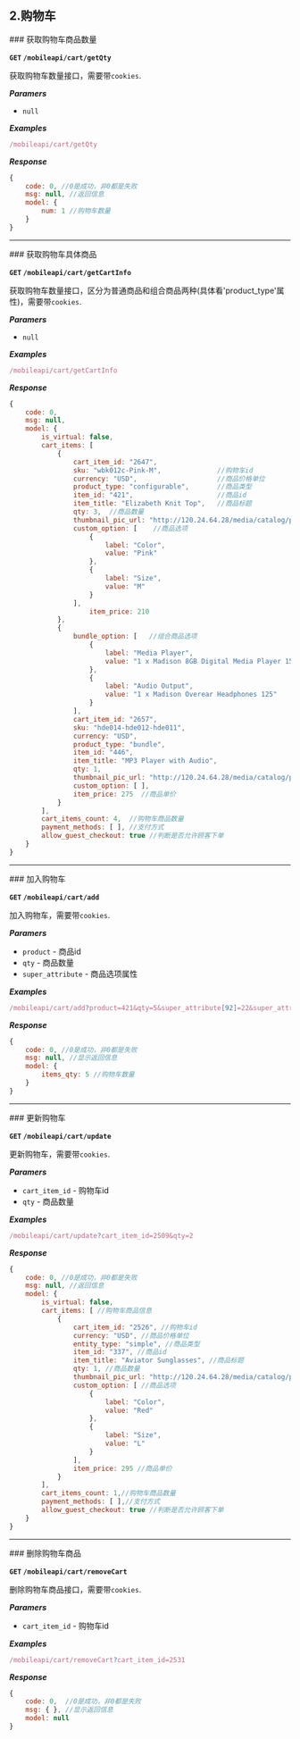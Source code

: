 ## 2.购物车

<a name="getCartNum" />
### 获取购物车商品数量

**`GET` `/mobileapi/cart/getQty`**

获取购物车数量接口，需要带`cookies`.

**_Paramers_**

* `null`

**_Examples_**

```js
/mobileapi/cart/getQty
```

**_Response_**

```js
{
    code: 0, //0是成功，非0都是失败
    msg: null, //返回信息
    model: {
        num: 1 //购物车数量
    }
}
```

---------------------------------------

<a name="getCartInfo" />
### 获取购物车具体商品

**`GET` `/mobileapi/cart/getCartInfo`**

获取购物车数量接口，区分为普通商品和组合商品两种(具体看'product_type'属性)，需要带`cookies`.

**_Paramers_**

* `null`

**_Examples_**

```js
/mobileapi/cart/getCartInfo
```

**_Response_**

```js
{
    code: 0,
    msg: null,
    model: {
        is_virtual: false,
        cart_items: [
            {
                cart_item_id: "2647",
                sku: "wbk012c-Pink-M",              //购物车id
                currency: "USD",                    //商品价格单位
                product_type: "configurable",       //商品类型
                item_id: "421",                     //商品id
                item_title: "Elizabeth Knit Top",   //商品标题
                qty: 3,  //商品数量
                thumbnail_pic_url: "http://120.24.64.28/media/catalog/product/cache/4/thumbnail/250x/9df78eab33525d08d6e5fb8d27136e95/w/b/wbk012t.jpg",
                custom_option: [    //商品选项
                    {
                        label: "Color",
                        value: "Pink"
                    },
                    {
                        label: "Size",
                        value: "M"
                    }
                ],
                    item_price: 210
            },
            {
                bundle_option: [   //组合商品选项
                    {
                        label: "Media Player",
                        value: "1 x Madison 8GB Digital Media Player 150"
                    },
                    {
                        label: "Audio Output",
                        value: "1 x Madison Overear Headphones 125"
                    }
                ],
                cart_item_id: "2657",
                sku: "hde014-hde012-hde011",
                currency: "USD",
                product_type: "bundle",
                item_id: "446",
                item_title: "MP3 Player with Audio",
                qty: 1,
                thumbnail_pic_url: "http://120.24.64.28/media/catalog/product/cache/4/thumbnail/250x/9df78eab33525d08d6e5fb8d27136e95/h/d/hde012_2.jpg",
                custom_option: [ ],
                item_price: 275  //商品单价
            }
        ],
        cart_items_count: 4,  //购物车商品数量
        payment_methods: [ ], //支付方式
        allow_guest_checkout: true //判断是否允许顾客下单
    }
}
```

---------------------------------------

<a name="addCart" />
### 加入购物车

**`GET` `/mobileapi/cart/add`**

加入购物车，需要带`cookies`.

**_Paramers_**

* `product` - 商品id
* `qty` - 商品数量
* `super_attribute` - 商品选项属性
    

**_Examples_**

```js
/mobileapi/cart/add?product=421&qty=5&super_attribute[92]=22&super_attribute[180]=80
```

**_Response_**

```js
{
    code: 0, //0是成功，非0都是失败
    msg: null, //显示返回信息
    model: {
        items_qty: 5 //购物车数量
    }
}
```

---------------------------------------

<a name="updateCart" />
### 更新购物车

**`GET` `/mobileapi/cart/update`**

更新购物车，需要带`cookies`.

**_Paramers_**

* `cart_item_id` - 购物车id
* `qty` - 商品数量
    

**_Examples_**

```js
/mobileapi/cart/update?cart_item_id=2509&qty=2
```

**_Response_**

```js
{
    code: 0, //0是成功，非0都是失败
    msg: null, //返回信息
    model: {
        is_virtual: false,
        cart_items: [ //购物车商品信息
            {
                cart_item_id: "2526", //购物车id
                currency: "USD", //商品价格单位
                entity_type: "simple", //商品类型
                item_id: "337", //商品id
                item_title: "Aviator Sunglasses", //商品标题
                qty: 1, //商品数量
                thumbnail_pic_url: "http://120.24.64.28/media/catalog/product/cache/1/thumbnail/75x/9df78eab33525d08d6e5fb8d27136e95/a/c/ace000a_1.jpg", //商品图片链接
                custom_option: [ //商品选项
                    {
                        label: "Color", 
                        value: "Red"
                    },
                    {
                        label: "Size",
                        value: "L"
                    }
                ],
                item_price: 295 //商品单价
            }
        ],
        cart_items_count: 1,//购物车商品数量
        payment_methods: [ ],//支付方式
        allow_guest_checkout: true //判断是否允许顾客下单
    }
}
```

---------------------------------------

<a name="removeCart" />
### 删除购物车商品

**`GET` `/mobileapi/cart/removeCart`**

删除购物车商品接口，需要带`cookies`.

**_Paramers_**

* `cart_item_id` - 购物车id


**_Examples_**

```js
/mobileapi/cart/removeCart?cart_item_id=2531
```

**_Response_**

```js
{
    code: 0,  //0是成功，非0都是失败
    msg: { }, //显示返回信息
    model: null 
}
```



